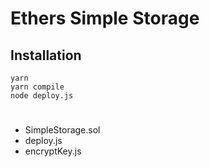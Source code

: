 # Ethers Simple Storage

## Installation

```
yarn
yarn compile
node deploy.js
```

#

-   SimpleStorage.sol
-   deploy.js
-   encryptKey.js
